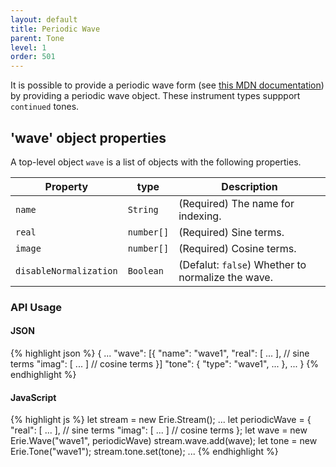 ```yaml
---
layout: default
title: Periodic Wave
parent: Tone
level: 1
order: 501
---
```


It is possible to provide a periodic wave form (see [this MDN documentation](https://developer.mozilla.org/en-US/docs/Web/API/PeriodicWave))
by providing a periodic wave object.
These instrument types suppport `continued` tones.

## 'wave' object properties

A top-level object `wave` is a list of objects with the following properties.

| Property | type | Description |
| -------- | ---- | ----------- |
| `name` | `String` | (Required) The name for indexing. |
| `real` | `number[]` | (Required) Sine terms. |
| `image` | `number[]` | (Required) Cosine terms. |
| `disableNormalization` | `Boolean` | (Defalut: `false`) Whether to normalize the wave. |

### API Usage

<code-groups>
<code-group>
<h4>JSON</h4>
{% highlight json %}
{
  ...
  "wave": [{
    "name": "wave1",
    "real": [ ... ], // sine terms
    "imag": [ ... ] // cosine terms
  }]
  "tone": {
    "type": "wave1",
    ...
   },
  ...
}
{% endhighlight %}
</code-group>
<code-group>
<h4>JavaScript</h4>
{% highlight js %}
let stream = new Erie.Stream();
...
let periodicWave = {
  "real": [ ... ], // sine terms
  "imag": [ ... ] // cosine terms
};
let wave = new Erie.Wave("wave1", periodicWave)
stream.wave.add(wave);
let tone = new Erie.Tone("wave1");
stream.tone.set(tone);
...
{% endhighlight %}
</code-group>
</code-groups>
